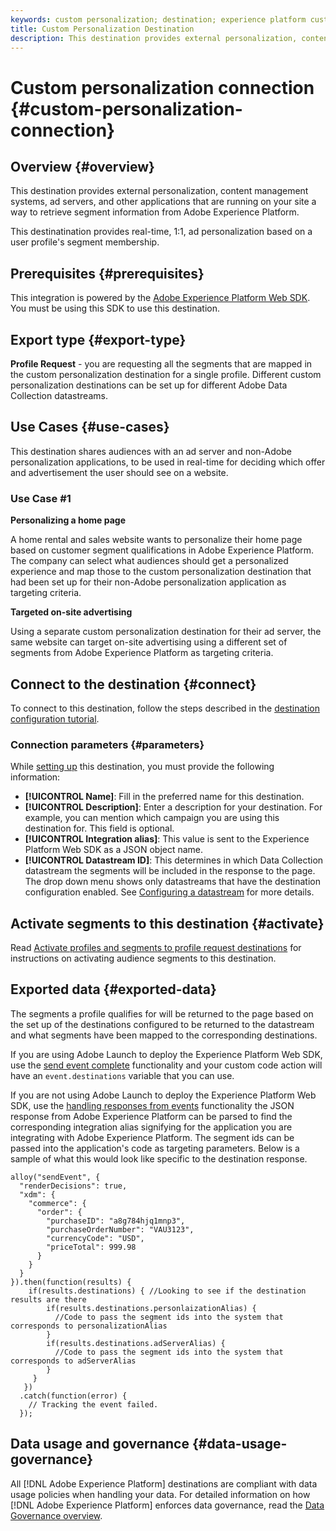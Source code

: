 ```yaml
---
keywords: custom personalization; destination; experience platform custom destination;
title: Custom Personalization Destination
description: This destination provides external personalization, content management systems, ad servers, and other applications that are running on your site a way to retrive segment information from Adobe Experience Platform. This destinatination provides real-time 1:1 and personalization based on a user profile's segment membership.
---
```

# Custom personalization connection {#custom-personalization-connection}

## Overview {#overview}

This destination provides external personalization, content management systems, ad servers, and other applications that are running on your site a way to retrieve segment information from Adobe Experience Platform.

This destinatination provides real-time, 1:1, ad personalization based on a user profile's segment membership.

## Prerequisites {#prerequisites}

This integration is powered by the [Adobe Experience Platform Web SDK](../../../edge/home.md). You must be using this SDK to use this destination.

## Export type {#export-type}

**Profile Request** - you are requesting all the segments that are mapped in the custom personalization destination for a single profile. Different custom personalization destinations can be set up for different Adobe Data Collection datastreams.

## Use Cases {#use-cases}

This destination shares audiences with an ad server and non-Adobe personalization applications, to be used in real-time for deciding which offer and advertisement the user should see on a website.

### Use Case #1

**Personalizing a home page**

A home rental and sales website wants to personalize their home page based on customer segment qualifications in Adobe Experience Platform. The company can select what audiences should get a personalized experience and map those to the custom personalization destination that had been set up for their non-Adobe personalization application as targeting criteria.

**Targeted on-site advertising**

Using a separate custom personalization destination for their ad server, the same website can target on-site advertising using a different set of segments from Adobe Experience Platform as targeting criteria.

<!-- The integration alias input during the setup of a custom personalization will be what denotes which JSON object and the segments it contains is for the ad server. -->

## Connect to the destination {#connect}

To connect to this destination, follow the steps described in the [destination configuration tutorial](../../ui/connect-destination.md).

### Connection parameters {#parameters}

While [setting up](../../ui/connect-destination.md) this destination, you must provide the following information:

*  **[!UICONTROL Name]**: Fill in the preferred name for this destination.
*  **[!UICONTROL Description]**: Enter a description for your destination. For example, you can mention which campaign you are using this destination for. This field is optional.
*  **[!UICONTROL Integration alias]**: This value is sent to the Experience Platform Web SDK as a JSON object name. 
*  **[!UICONTROL Datastream ID]**: This determines in which Data Collection datastream the segments will be included in the response to the page. The drop down menu shows only datastreams that have the destination configuration enabled. See [Configuring a datastream](../../../edge/fundamentals/datastreams.md) for more details.

## Activate segments to this destination {#activate}

Read [Activate profiles and segments to profile request destinations](../../ui/activate-profile-request-destinations.md) for instructions on activating audience segments to this destination.

## Exported data {#exported-data}

The segments a profile qualifies for will be returned to the page based on the set up of the destinations configured to be returned to the datastream and what segments have been mapped to the corresponding destinations.

If you are using Adobe Launch to deploy the Experience Platform Web SDK, use the [send event complete](../../../edge/fundamentals/tracking-events.md#handling-responses-from-events) functionality and your custom code action will have an `event.destinations` variable that you can use.

If you are not using Adobe Launch to deploy the Experience Platform Web SDK, use the [handling responses from events](../../../edge/fundamentals/tracking-events.md#handling-responses-from-events) functionality the JSON response from Adobe Experience Platform can be parsed to find the corresponding integration alias signifying for the application you are integrating with Adobe Experience Platform. The segment ids can be passed into the application's code as targeting parameters. Below is a sample of what this would look like specific to the destination response.

```
alloy("sendEvent", {
  "renderDecisions": true,
  "xdm": {
    "commerce": {
      "order": {
        "purchaseID": "a8g784hjq1mnp3",
        "purchaseOrderNumber": "VAU3123",
        "currencyCode": "USD",
        "priceTotal": 999.98
      }
    }
  }
}).then(function(results) {
    if(results.destinations) { //Looking to see if the destination results are there
        if(results.destinations.personlaizationAlias) {
          //Code to pass the segment ids into the system that corresponds to personalizationAlias
        }
        if(results.destinations.adServerAlias) {
          //Code to pass the segment ids into the system that corresponds to adServerAlias
        }
     }
   })
  .catch(function(error) {
    // Tracking the event failed.
  });
```

## Data usage and governance {#data-usage-governance}

All [!DNL Adobe Experience Platform] destinations are compliant with data usage policies when handling your data. For detailed information on how [!DNL Adobe Experience Platform] enforces data governance, read the [Data Governance overview](../../../data-governance/home.md).
